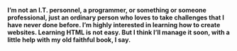 <b>I’m not an I.T. personnel, a programmer, or something or someone professional, just an ordinary person who loves to take challenges that I have never done before. I’m highly interested in learning how to create websites. Learning HTML is not easy. But I think I’ll manage it soon, with a little help with my old faithful book, I say.</b>

<!---
aiyanmella/aiyanmella is a ✨ special ✨ repository because its `README.md` (this file) appears on your GitHub profile.
You can click the Preview link to take a look at your changes.
--->
